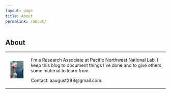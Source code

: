 ```yaml
---
layout: page
title: About
permalink: /about/
---
```


## About

<table>
  <tr>
    <td>
    <p align="center"> <img src="me.jpg" width="70%" height="70%"> </p>
    </td>
    <td class="full">
    <p>I'm a Research Associate at Pacific Northwest National Lab.  I keep this blog to document things I've done and to give others some material to learn from.</p>
    <p>
    Contact: aaugust288@gmail.com. <br />
    </p>
    </td>
  </tr>
</table>
